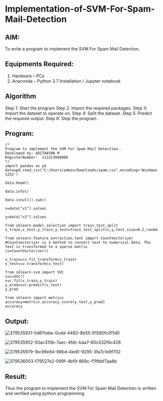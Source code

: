 # Implementation-of-SVM-For-Spam-Mail-Detection

## AIM:
To write a program to implement the SVM For Spam Mail Detection.

## Equipments Required:
1. Hardware – PCs
2. Anaconda – Python 3.7 Installation / Jupyter notebook

## Algorithm
Step 1: Start the program
Step 2: Import the required packages.
Step 3: Import the dataset to operate on.
Step 4: Split the dataset.
Step 5: Predict the required output.
Step 6: Stop the program.

## Program:
```
/*
Program to implement the SVM For Spam Mail Detection..
Developed by: ADITAAYAN M
RegisterNumber:  212223040006
*/
import pandas as pd
data=pd.read_csv("C:/Users/admin/Downloads/spam.csv",encoding='Windows-1252')

data.head()

data.info()

data.isnull().sum()

x=data["v1"].values

y=data["v2"].values

from sklearn.model_selection import train_test_split
x_train,x_test,y_train,y_test=train_test_split(x,y,test_size=0.2,random_state=0)

from sklearn.feature_extraction.text import CountVectorizer
#Countvectorizer is a method to convert text to numerical data. The text is transformed to a sparse matrix
cv=CountVectorizer()

x_train=cv.fit_transform(x_train)
x_test=cv.transform(x_test)

from sklearn.svm import SVC
svc=SVC()
svc.fit(x_train,y_train)
y_pred=svc.predict(x_test)
y_pred

from sklearn import metrics
accuracy=metrics.accuracy_score(y_test,y_pred)
accuracy
```

## Output:
![379535931-0d611ebe-0cdd-4483-8b55-91580fc911d0](https://github.com/user-attachments/assets/7e86e7b7-c47e-48b0-85de-b6333a0a63ec)

![379535952-50ac310b-7aec-4fdc-baa7-60c532f6c428](https://github.com/user-attachments/assets/4c66593c-1e4b-49dd-a533-8d1bd6ba1261)

![379535979-1bc99e94-69bd-4ed0-9295-3fa7c1e9f702](https://github.com/user-attachments/assets/05add588-1081-4954-80d9-ffc473c46703)

![379536003-f79527e2-099f-4bf9-869c-f11fbbf7aa8b](https://github.com/user-attachments/assets/dc25acdf-35e8-47ec-91fc-4dde2ac1b62d)



## Result:
Thus the program to implement the SVM For Spam Mail Detection is written and verified using python programming.
